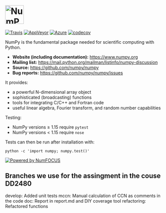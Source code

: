 # <img alt="NumPy" src="https://cdn.rawgit.com/numpy/numpy/master/branding/icons/numpylogo.svg" height="60">

[![Travis](https://img.shields.io/travis/numpy/numpy/master.svg?label=Travis%20CI)](
    https://travis-ci.org/numpy/numpy)
[![AppVeyor](https://img.shields.io/appveyor/ci/charris/numpy/master.svg?label=AppVeyor)](
    https://ci.appveyor.com/project/charris/numpy)
[![Azure](https://dev.azure.com/numpy/numpy/_apis/build/status/azure-pipeline%20numpy.numpy)](
    https://dev.azure.com/numpy/numpy/_build/latest?definitionId=5)
[![codecov](https://codecov.io/gh/numpy/numpy/branch/master/graph/badge.svg)](
    https://codecov.io/gh/numpy/numpy)

NumPy is the fundamental package needed for scientific computing with Python.

- **Website (including documentation):** https://www.numpy.org
- **Mailing list:** https://mail.python.org/mailman/listinfo/numpy-discussion
- **Source:** https://github.com/numpy/numpy
- **Bug reports:** https://github.com/numpy/numpy/issues

It provides:

- a powerful N-dimensional array object
- sophisticated (broadcasting) functions
- tools for integrating C/C++ and Fortran code
- useful linear algebra, Fourier transform, and random number capabilities

Testing:

- NumPy versions &ge; 1.15 require `pytest`
- NumPy versions &lt; 1.15 require `nose`

Tests can then be run after installation with:

    python -c 'import numpy; numpy.test()'

[![Powered by NumFOCUS](https://img.shields.io/badge/powered%20by-NumFOCUS-orange.svg?style=flat&colorA=E1523D&colorB=007D8A)](https://numfocus.org)

## Branches we use for the assingment in the couse DD2480
develop: Added unit tests
mccn: Manual calculation of CCN as comments in the code
doc: Report in report.md and DIY coverage tool
refactoring: Refactored functions
